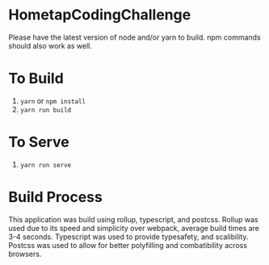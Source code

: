 # HometapCodingChallenge

Please have the latest version of node and/or yarn to build. npm commands should also work as well.

# To Build
1. `yarn` or `npm install`
2. `yarn run build`

# To Serve
1. `yarn run serve`

# Build Process
This application was build using rollup, typescript, and postcss. Rollup was used due to its speed and simplicity over webpack, average build times are 3-4 seconds. Typescript was used to provide typesafety, and scalibility. Postcss was used to allow for better polyfilling and combatibility across browsers.

